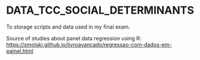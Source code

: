 # DATA_TCC_SOCIAL_DETERMINANTS
To storage scripts and data used in my final exam.

Source of studies about panel data regression using R: https://smolski.github.io/livroavancado/regressao-com-dados-em-painel.html